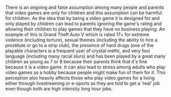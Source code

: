 There is an ongoing and false assumption among many people and parents that video games are only for children and this assumption can be harmful for children. As the idea that by being a video game it is designed for and only played by children can lead to parents ignoring the game's rating and allowing their children to play games that they have no business playing. An example of this is Grand Theft Auto V which is rated 17+ for extreme violence (including torture), sexual themes (including the ability to hire a prostitute or go to a strip club), the presence of hard drugs (one of the playable characters is a frequent user of crystal meth), and very foul language (including many racial slurs) and has been played by a great many children as young as 7 or 8 because their parents think that it's fine because it is a video game. It can also lead to stress among adults who play video games as a hobby because people might make fun of them for it. This perception also heavily affects those who play video games for a living either through livestreaming or e-sports as they are told to get a 'real' job even though both are high intensity long hour jobs.